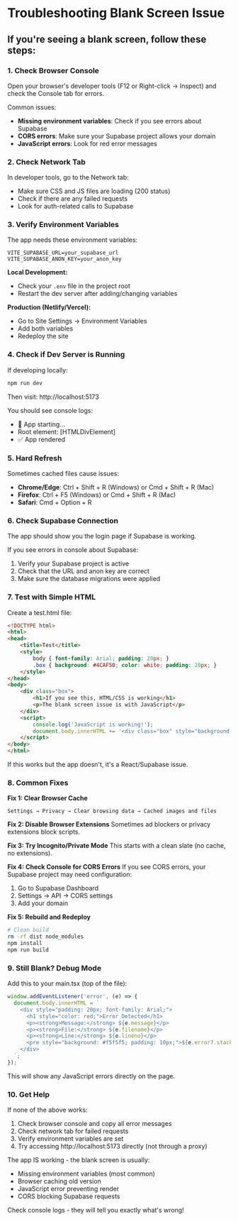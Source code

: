 # Troubleshooting Blank Screen Issue

## If you're seeing a blank screen, follow these steps:

### 1. Check Browser Console

Open your browser's developer tools (F12 or Right-click → Inspect) and check the Console tab for errors.

Common issues:
- **Missing environment variables**: Check if you see errors about Supabase
- **CORS errors**: Make sure your Supabase project allows your domain
- **JavaScript errors**: Look for red error messages

### 2. Check Network Tab

In developer tools, go to the Network tab:
- Make sure CSS and JS files are loading (200 status)
- Check if there are any failed requests
- Look for auth-related calls to Supabase

### 3. Verify Environment Variables

The app needs these environment variables:

```
VITE_SUPABASE_URL=your_supabase_url
VITE_SUPABASE_ANON_KEY=your_anon_key
```

**Local Development:**
- Check your `.env` file in the project root
- Restart the dev server after adding/changing variables

**Production (Netlify/Vercel):**
- Go to Site Settings → Environment Variables
- Add both variables
- Redeploy the site

### 4. Check if Dev Server is Running

If developing locally:
```bash
npm run dev
```

Then visit: http://localhost:5173

You should see console logs:
- 🚀 App starting...
- Root element: [HTMLDivElement]
- ✅ App rendered

### 5. Hard Refresh

Sometimes cached files cause issues:
- **Chrome/Edge**: Ctrl + Shift + R (Windows) or Cmd + Shift + R (Mac)
- **Firefox**: Ctrl + F5 (Windows) or Cmd + Shift + R (Mac)
- **Safari**: Cmd + Option + R

### 6. Check Supabase Connection

The app should show you the login page if Supabase is working.

If you see errors in console about Supabase:
1. Verify your Supabase project is active
2. Check that the URL and anon key are correct
3. Make sure the database migrations were applied

### 7. Test with Simple HTML

Create a test.html file:
```html
<!DOCTYPE html>
<html>
<head>
    <title>Test</title>
    <style>
        body { font-family: Arial; padding: 20px; }
        .box { background: #4CAF50; color: white; padding: 20px; }
    </style>
</head>
<body>
    <div class="box">
        <h1>If you see this, HTML/CSS is working</h1>
        <p>The blank screen issue is with JavaScript</p>
    </div>
    <script>
        console.log('JavaScript is working!');
        document.body.innerHTML += '<div class="box" style="background: #2196F3; margin-top: 20px;"><p>JavaScript executed successfully!</p></div>';
    </script>
</body>
</html>
```

If this works but the app doesn't, it's a React/Supabase issue.

### 8. Common Fixes

**Fix 1: Clear Browser Cache**
```
Settings → Privacy → Clear browsing data → Cached images and files
```

**Fix 2: Disable Browser Extensions**
Sometimes ad blockers or privacy extensions block scripts.

**Fix 3: Try Incognito/Private Mode**
This starts with a clean slate (no cache, no extensions).

**Fix 4: Check Console for CORS Errors**
If you see CORS errors, your Supabase project may need configuration:
1. Go to Supabase Dashboard
2. Settings → API → CORS settings
3. Add your domain

**Fix 5: Rebuild and Redeploy**
```bash
# Clean build
rm -rf dist node_modules
npm install
npm run build
```

### 9. Still Blank? Debug Mode

Add this to your main.tsx (top of the file):
```typescript
window.addEventListener('error', (e) => {
  document.body.innerHTML = `
    <div style="padding: 20px; font-family: Arial;">
      <h1 style="color: red;">Error Detected</h1>
      <p><strong>Message:</strong> ${e.message}</p>
      <p><strong>File:</strong> ${e.filename}</p>
      <p><strong>Line:</strong> ${e.lineno}</p>
      <pre style="background: #f5f5f5; padding: 10px;">${e.error?.stack || 'No stack trace'}</pre>
    </div>
  `;
});
```

This will show any JavaScript errors directly on the page.

### 10. Get Help

If none of the above works:

1. Check browser console and copy all error messages
2. Check network tab for failed requests
3. Verify environment variables are set
4. Try accessing http://localhost:5173 directly (not through a proxy)

The app IS working - the blank screen is usually:
- Missing environment variables (most common)
- Browser caching old version
- JavaScript error preventing render
- CORS blocking Supabase requests

Check console logs - they will tell you exactly what's wrong!
